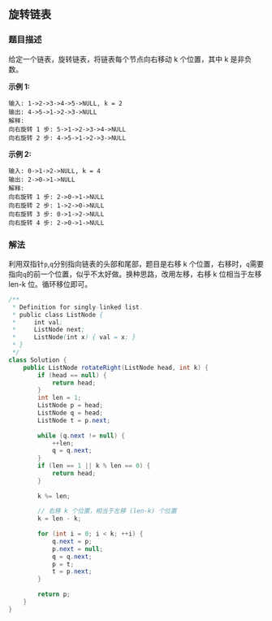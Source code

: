 ## 旋转链表
### 题目描述

给定一个链表，旋转链表，将链表每个节点向右移动 k 个位置，其中 k 是非负数。

**示例 1:**
```
输入: 1->2->3->4->5->NULL, k = 2
输出: 4->5->1->2->3->NULL
解释:
向右旋转 1 步: 5->1->2->3->4->NULL
向右旋转 2 步: 4->5->1->2->3->NULL
```

**示例 2:**
```
输入: 0->1->2->NULL, k = 4
输出: 2->0->1->NULL
解释:
向右旋转 1 步: 2->0->1->NULL
向右旋转 2 步: 1->2->0->NULL
向右旋转 3 步: 0->1->2->NULL
向右旋转 4 步: 2->0->1->NULL
```

### 解法
利用双指针`p`,`q`分别指向链表的头部和尾部，题目是右移 k 个位置，右移时，`q`需要指向`q`的前一个位置，似乎不太好做。换种思路，改用左移，右移 k 位相当于左移 len-k 位。循环移位即可。

```java
/**
 * Definition for singly-linked list.
 * public class ListNode {
 *     int val;
 *     ListNode next;
 *     ListNode(int x) { val = x; }
 * }
 */
class Solution {
    public ListNode rotateRight(ListNode head, int k) {
        if (head == null) {
            return head;
        }
        int len = 1;
        ListNode p = head;
        ListNode q = head;
        ListNode t = p.next;
        
        while (q.next != null) {
            ++len;
            q = q.next;
        }
        if (len == 1 || k % len == 0) {
            return head;
        }
        
        k %= len;
        
        // 右移 k 个位置，相当于左移 (len-k) 个位置
        k = len - k;
        
        for (int i = 0; i < k; ++i) {
            q.next = p;
            p.next = null;
            q = q.next;
            p = t;
            t = p.next;
        }
        
        return p;  
    }
}
```